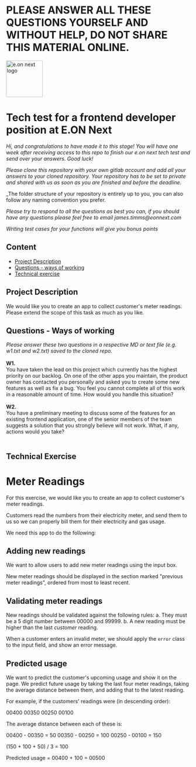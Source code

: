 # PLEASE ANSWER ALL THESE QUESTIONS YOURSELF AND WITHOUT HELP, DO NOT SHARE THIS MATERIAL ONLINE.

<img src="https://www.eonnext.com/branding/eon/social/social-logo.png" alt="e.on next logo" width="100"/>

# Tech test for a frontend developer position at E.ON Next

_Hi, and congratulations to have made it to this stage! You will have one week after receiving access to this repo to finish our e.on next tech test and send over your answers. Good luck!_

_Please clone this repository with your own gitlab account and add all your answers to your cloned repository. Your repository has to be set to private and shared with us as soon as you are finished and before the deadline._

_The folder structure of your repository is entirely up to you, you can also follow any naming convention you prefer.

_Please try to respond to all the questions as best you can, if you should have any questions please feel free to email james.timms@eonnext.com_

_Writing test cases for your functions will give you bonus points_

## Content

- [Project Description](#project-description)
- [Questions - ways of working](#questions---ways-of-working)
- [Technical exercise](#technical-exercise)

## Project Description

We would like you to create an app to collect customer's meter readings. Please extend the scope of this task as much as you like.<br>

## Questions - Ways of working

_Please answer these two questions in a respective MD or text file (e.g. w1.txt and w2.txt) saved to the cloned repo._
<br><br>
<b>W1.</b><br>
You have taken the lead on this project which currently has the highest priority on our backlog. On one of the other apps you maintain, the product owner has contacted you personally and asked you to create some new features as well as fix a bug. You feel you cannot complete all of this work in a reasonable amount of time. How would you handle this situation?<br>
<br>
<b>W2.</b><br>
You have a preliminary meeting to discuss some of the features for an existing frontend application, one of the senior members of the team suggests a solution that you strongly believe will not work. What, if any, actions would you take?<br>
<br>

## Technical Exercise

# Meter Readings

For this exercise, we would like you to create an app to collect customer's meter readings.

Customers read the numbers from their electricity meter, and send them to us so we can properly bill them for their electricity and gas usage.

We need this app to do the following:

## Adding new readings

We want to allow users to add new meter readings using the input box.

New meter readings should be displayed in the section marked "previous meter readings", ordered from most to least recent.

## Validating meter readings

New readings should be validated against the following rules:
a. They must be a 5 digit number between 00000 and 99999.
b. A new reading must be higher than the last _customer_ reading.

When a customer enters an invalid meter, we should apply the `error` class to the input field, and show an error message.

## Predicted usage

We want to predict the customer's upcoming usage and show it on the page. We predict future usage by taking the last four meter readings, taking the average distance between them, and adding that to the latest reading.

For example, if the customers' readings were (in descending order):

00400
00350
00250
00100

The average distance between each of these is:

00400 - 00350 = 50
00350 - 00250 = 100
00250 - 00100 = 150

(150 + 100 + 50) / 3 = 100

Predicted usage = 00400 + 100 = 00500
